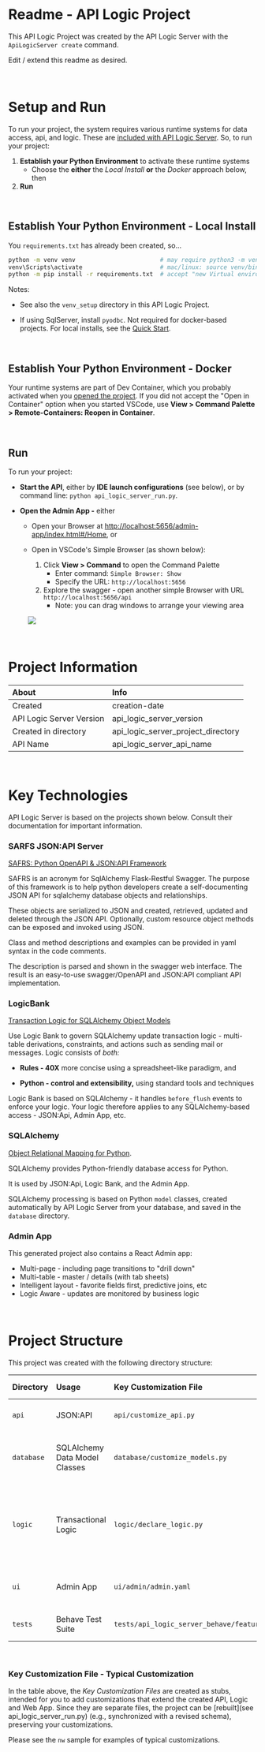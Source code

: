 # Readme - API Logic Project

This API Logic Project was created by the API Logic Server with the `ApiLogicServer create` command.  

Edit / extend this readme as desired.

&nbsp;&nbsp;

# Setup and Run

To run your project, the system requires various runtime systems for data access, api, and logic.  These are [included with API Logic Server](https://valhuber.github.io/ApiLogicServer/Architecture-What-Is/).  So, to run your project:

1.  __Establish your Python Environment__ to activate these runtime systems
    * Choose the __either__ the _Local Install_ __or__ the _Docker_ approach below, then 
2. __Run__


&nbsp;

## Establish Your Python Environment - Local Install

You `requirements.txt` has already been created, so...

```bash title="Install API Logic Server in a Virtual Environment"
python -m venv venv                        # may require python3 -m venv venv
venv\Scripts\activate                      # mac/linux: source venv/bin/activate
python -m pip install -r requirements.txt  # accept "new Virtual environment"
```

Notes:

* See also the `venv_setup` directory in this API Logic Project.

* If using SqlServer, install `pyodbc`.  Not required for docker-based projects.  For local installs, see the [Quick Start](https://valhuber.github.io/ApiLogicServer/Install-pyodbc/).

&nbsp;

## Establish Your Python Environment - Docker

Your runtime systems are part of Dev Container, which you probably activated when you [opened the project](https://valhuber.github.io/ApiLogicServer/IDE-Execute/).  If you did not accept the "Open in Container" option when you started VSCode, use __View > Command Palette > Remote-Containers: Reopen in Container__.

&nbsp;

## Run

To run your project:

* **Start the API**, either by __IDE launch configurations__ (see below), or by command line: `python api_logic_server_run.py`.

* **Open the Admin App -** either

    * Open your Browser at [http://localhost:5656/admin-app/index.html#/Home](http://localhost:5656/admin-app/index.html#/Home), or 
    
    * Open in VSCode's Simple Browser (as shown below):

        1. Click __View > Command__ to open the Command Palette
            * Enter command: `Simple Browser: Show`
            * Specify the URL: `http://localhost:5656`
        2. Explore the swagger - open another simple Browser with URL `http://localhost:5656/api` 
            * Note: you can drag windows to arrange your viewing area

<figure><img src="https://github.com/valhuber/apilogicserver/wiki/images/ui-admin/run-admin-app.png?raw=true"></figure>

&nbsp;&nbsp;

# Project Information

| About                    | Info                               |
|:-------------------------|:-----------------------------------|
| Created                  | creation-date                      |
| API Logic Server Version | api_logic_server_version           |
| Created in directory     | api_logic_server_project_directory |
| API Name                 | api_logic_server_api_name          |

&nbsp;&nbsp;


# Key Technologies

API Logic Server is based on the projects shown below.
Consult their documentation for important information.

### SARFS JSON:API Server

[SAFRS: Python OpenAPI & JSON:API Framework](https://github.com/thomaxxl/safrs)

SAFRS is an acronym for SqlAlchemy Flask-Restful Swagger.
The purpose of this framework is to help python developers create
a self-documenting JSON API for sqlalchemy database objects and relationships.

These objects are serialized to JSON and 
created, retrieved, updated and deleted through the JSON API.
Optionally, custom resource object methods can be exposed and invoked using JSON.

Class and method descriptions and examples can be provided
in yaml syntax in the code comments.

The description is parsed and shown in the swagger web interface.
The result is an easy-to-use
swagger/OpenAPI and JSON:API compliant API implementation.

### LogicBank

[Transaction Logic for SQLAlchemy Object Models](https://valhuber.github.io/ApiLogicServer/Logic-Why/)

Use Logic Bank to govern SQLAlchemy update transaction logic - 
multi-table derivations, constraints, and actions such as sending mail or messages. Logic consists of _both:_

*   **Rules - 40X** more concise using a spreadsheet-like paradigm, and

*   **Python - control and extensibility,** using standard tools and techniques

Logic Bank is based on SQLAlchemy - it handles `before_flush` events to enforce your logic.
Your logic therefore applies to any SQLAlchemy-based access - JSON:Api, Admin App, etc.


### SQLAlchemy

[Object Relational Mapping for Python](https://docs.sqlalchemy.org/en/13/).

SQLAlchemy provides Python-friendly database access for Python.

It is used by JSON:Api, Logic Bank, and the Admin App.

SQLAlchemy processing is based on Python `model` classes,
created automatically by API Logic Server from your database,
and saved in the `database` directory.



### Admin App

This generated project also contains a React Admin app:
* Multi-page - including page transitions to "drill down"
* Multi-table - master / details (with tab sheets)
* Intelligent layout - favorite fields first, predictive joins, etc
* Logic Aware - updates are monitored by business logic

&nbsp;&nbsp;

# Project Structure
This project was created with the following directory structure:

| Directory | Usage                         | Key Customization File             | Typical Customization                                                                 |
|:-------------- |:------------------------------|:-----------------------------------|:--------------------------------------------------------------------------------------|
| ```api``` | JSON:API                      | ```api/customize_api.py```         | Add new end points / services                                                         |
| ```database``` | SQLAlchemy Data Model Classes | ```database/customize_models.py``` | Add derived attributes, and relationships missing in the schema                       |
| ```logic``` | Transactional Logic           | ```logic/declare_logic.py```       | Declare multi-table derivations, constraints, and events such as send mail / messages |
| ```ui``` | Admin App                     | ```ui/admin/admin.yaml```          | Control field display - order, captions etc.                                          |
| ```tests``` | Behave Test Suite              | ```tests/api_logic_server_behave/features```          | Declare and implement [Behave Tests](https://valhuber.github.io/ApiLogicServer/Behave/)                                          |
&nbsp;

### Key Customization File - Typical Customization

In the table above, the _Key Customization Files_ are created as stubs, intended for you to add customizations that extend
the created API, Logic and Web App.  Since they are separate files, the project can be
[rebuilt](see api_logic_server_run.py) (e.g., synchronized with a revised schema), preserving your customizations.

Please see the ```nw``` sample for examples of typical customizations.
